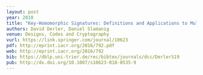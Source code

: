 ```yaml
---
layout: post
year: 2018
title: "Key-Homomorphic Signatures: Definitions and Applications to Multiparty Signatures and Non-Interactive Zero-Knowledge"
authors: David Derler, Daniel Slamanig
venue: Designs, Codes and Cryptography
vurl: https://link.springer.com/journal/10623
pdf: http://eprint.iacr.org/2016/792.pdf
web: http://eprint.iacr.org/2016/792
bib: https://dblp.uni-trier.de/rec/bibtex/journals/dcc/DerlerS19
pub: http://dx.doi.org/10.1007/s10623-018-0535-9
---
```


